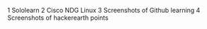 
1 Sololearn
2 Cisco NDG Linux
3 Screenshots of Github learning
4 Screenshots of hackerearth points
 